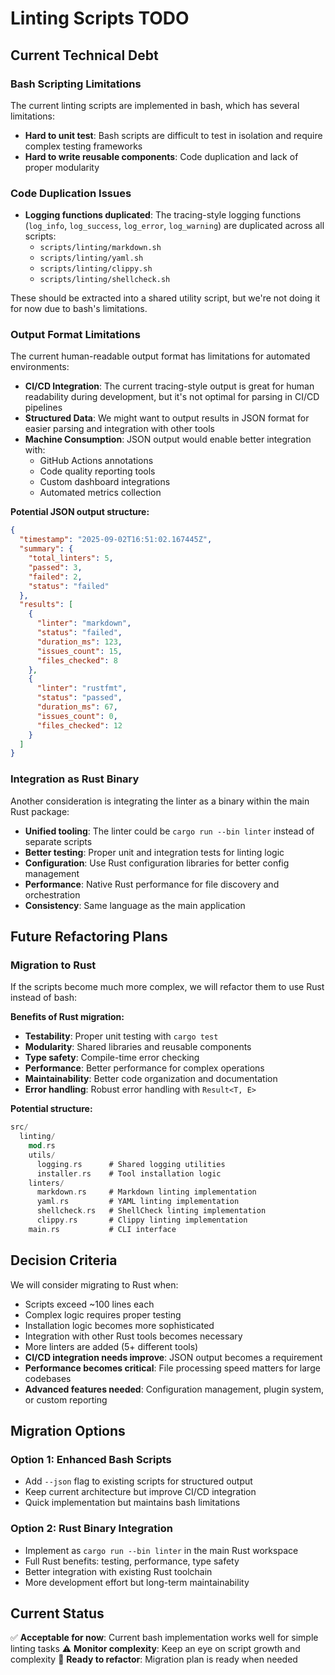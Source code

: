 # Linting Scripts TODO

## Current Technical Debt

### Bash Scripting Limitations

The current linting scripts are implemented in bash, which has several limitations:

- **Hard to unit test**: Bash scripts are difficult to test in isolation and require
  complex testing frameworks
- **Hard to write reusable components**: Code duplication and lack of proper modularity

### Code Duplication Issues

- **Logging functions duplicated**: The tracing-style logging functions (`log_info`,
  `log_success`, `log_error`, `log_warning`) are duplicated across all scripts:
  - `scripts/linting/markdown.sh`
  - `scripts/linting/yaml.sh`
  - `scripts/linting/clippy.sh`
  - `scripts/linting/shellcheck.sh`

These should be extracted into a shared utility script, but we're not doing it for now
due to bash's limitations.

### Output Format Limitations

The current human-readable output format has limitations for automated environments:

- **CI/CD Integration**: The current tracing-style output is great for human readability
  during development, but it's not optimal for parsing in CI/CD pipelines
- **Structured Data**: We might want to output results in JSON format for easier parsing
  and integration with other tools
- **Machine Consumption**: JSON output would enable better integration with:
  - GitHub Actions annotations
  - Code quality reporting tools
  - Custom dashboard integrations
  - Automated metrics collection

**Potential JSON output structure:**

```json
{
  "timestamp": "2025-09-02T16:51:02.167445Z",
  "summary": {
    "total_linters": 5,
    "passed": 3,
    "failed": 2,
    "status": "failed"
  },
  "results": [
    {
      "linter": "markdown",
      "status": "failed",
      "duration_ms": 123,
      "issues_count": 15,
      "files_checked": 8
    },
    {
      "linter": "rustfmt",
      "status": "passed",
      "duration_ms": 67,
      "issues_count": 0,
      "files_checked": 12
    }
  ]
}
```

### Integration as Rust Binary

Another consideration is integrating the linter as a binary within the main Rust package:

- **Unified tooling**: The linter could be `cargo run --bin linter` instead of separate scripts
- **Better testing**: Proper unit and integration tests for linting logic
- **Configuration**: Use Rust configuration libraries for better config management
- **Performance**: Native Rust performance for file discovery and orchestration
- **Consistency**: Same language as the main application

## Future Refactoring Plans

### Migration to Rust

If the scripts become much more complex, we will refactor them to use Rust instead of bash:

**Benefits of Rust migration:**

- **Testability**: Proper unit testing with `cargo test`
- **Modularity**: Shared libraries and reusable components
- **Type safety**: Compile-time error checking
- **Performance**: Better performance for complex operations
- **Maintainability**: Better code organization and documentation
- **Error handling**: Robust error handling with `Result<T, E>`

**Potential structure:**

```rust
src/
  linting/
    mod.rs
    utils/
      logging.rs      # Shared logging utilities
      installer.rs    # Tool installation logic
    linters/
      markdown.rs     # Markdown linting implementation
      yaml.rs         # YAML linting implementation
      shellcheck.rs   # ShellCheck linting implementation
      clippy.rs       # Clippy linting implementation
    main.rs           # CLI interface
```

## Decision Criteria

We will consider migrating to Rust when:

- Scripts exceed ~100 lines each
- Complex logic requires proper testing
- Installation logic becomes more sophisticated
- Integration with other Rust tools becomes necessary
- More linters are added (5+ different tools)
- **CI/CD integration needs improve**: JSON output becomes a requirement
- **Performance becomes critical**: File processing speed matters for large codebases
- **Advanced features needed**: Configuration management, plugin system, or custom reporting

## Migration Options

### Option 1: Enhanced Bash Scripts

- Add `--json` flag to existing scripts for structured output
- Keep current architecture but improve CI/CD integration
- Quick implementation but maintains bash limitations

### Option 2: Rust Binary Integration

- Implement as `cargo run --bin linter` in the main Rust workspace
- Full Rust benefits: testing, performance, type safety
- Better integration with existing Rust toolchain
- More development effort but long-term maintainability

## Current Status

✅ **Acceptable for now**: Current bash implementation works well for simple linting tasks
⚠️ **Monitor complexity**: Keep an eye on script growth and complexity
🔄 **Ready to refactor**: Migration plan is ready when needed
